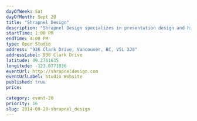 ```yaml
---
dayOfWeek: Sat
dayOfMonth: Sept 20
title: "Shrapnel Design"
description: "Shrapnel Design specializes in presentation design and high quality, small run custom manufacturing."
startTime: 1:00 PM
endTime: 4:00 PM
type: Open Studio
address: "936 Clark Drive, Vancouver, BC, V5L 3J8"
addressLabel: 936 Clark Drive
latitude: 49.2761635
longitude: -123.0771836
eventUrl: http://shrapneldesign.com
eventUrlLabel: Studio Website
published: true
price: 

category: event-20
priority: 16
slug: 2014-09-20-shrapnel_design
---
```

